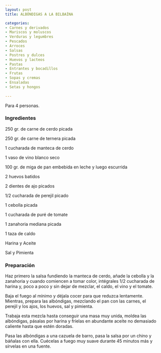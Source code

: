 ```yaml
---
layout: post
title: ALBÓNDIGAS A LA BILBAÍNA

categories:
- Carnes y derivados
- Mariscos y moluscos
- Verduras y legumbres
- Pescados
- Arroces
- Salsas
- Postres y dulces
- Huevos y lacteos
- Pastas
- Entrantes y bocadillos
- Frutas
- Sopas y cremas
- Ensaladas
- Setas y hongos
 
---
```

Para 4 personas.

<h3>Ingredientes</h3>

250 gr. de carne de cerdo picada

250 gr. de carne de ternera picada

1 cucharada de manteca de cerdo

1 vaso de vino blanco seco

100 gr. de miga de pan embebida en leche y luego escurrida

2 huevos batidos

2 dientes de ajo picados

1/2 cucharada de perejil picado

1 cebolla picada

1 cucharada de puré de tomate

1 zanahoria mediana picada

1 taza de caldo

Harina y Aceite

Sal y Pimienta

<h3>Preparación</h3>

Haz primero la salsa fundiendo la manteca de cerdo, añade la cebolla y la zanahoria y cuando comiencen a tomar color, intégrales 1/2 cucharada de harina y, poco a poco y sin dejar de mezclar, el caldo, el vino y el tomate.

Baja el fuego al mínimo y déjala cocer para que reduzca lentamente. Mientras, prepara las albóndigas, mezclando el pan con las carnes, el perejil y los ajos, los huevos, sal y pimienta.

Trabaja esta mezcla hasta conseguir una masa muy unida, moldea las albóndigas, pásalas por harina y fríelas en abundante aceite no demasiado caliente hasta que estén doradas.

Pasa las albóndigas a una cazuela de barro, pasa la salsa por un chino y báñalas con ella. Cuécelas a fuego muy suave durante 45 minutos más y sírvelas en una fuente.

